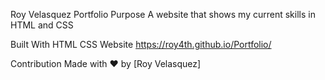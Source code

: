 Roy Velasquez Portfolio
Purpose
A website that shows my current skills in HTML and CSS

Built With
HTML
CSS
Website
https://roy4th.github.io/Portfolio/

Contribution
Made with ❤️ by [Roy Velasquez]

